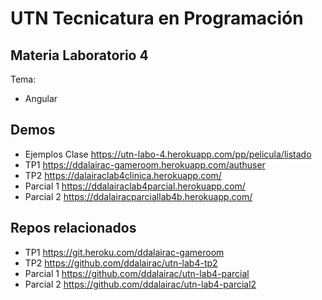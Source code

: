 # UTN Tecnicatura en Programación

## Materia Laboratorio 4
Tema: 
- Angular


## Demos
 - Ejemplos Clase https://utn-labo-4.herokuapp.com/pp/pelicula/listado
 - TP1 https://ddalairac-gameroom.herokuapp.com/authuser
 - TP2 https://dalairaclab4clinica.herokuapp.com/
 - Parcial 1 https://ddalairaclab4parcial.herokuapp.com/
 - Parcial 2 https://ddalairacparciallab4b.herokuapp.com/


## Repos relacionados

 - TP1 https://git.heroku.com/ddalairac-gameroom
 - TP2 https://github.com/ddalairac/utn-lab4-tp2
 - Parcial 1 https://github.com/ddalairac/utn-lab4-parcial 
 - Parcial 2 https://github.com/ddalairac/utn-lab4-parcial2
